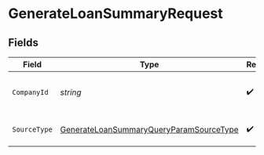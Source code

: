 # GenerateLoanSummaryRequest


## Fields

| Field                                                                                                       | Type                                                                                                        | Required                                                                                                    | Description                                                                                                 | Example                                                                                                     |
| ----------------------------------------------------------------------------------------------------------- | ----------------------------------------------------------------------------------------------------------- | ----------------------------------------------------------------------------------------------------------- | ----------------------------------------------------------------------------------------------------------- | ----------------------------------------------------------------------------------------------------------- |
| `CompanyId`                                                                                                 | *string*                                                                                                    | :heavy_check_mark:                                                                                          | Unique identifier for a company.                                                                            | 8a210b68-6988-11ed-a1eb-0242ac120002                                                                        |
| `SourceType`                                                                                                | [GenerateLoanSummaryQueryParamSourceType](../../Models/Requests/GenerateLoanSummaryQueryParamSourceType.md) | :heavy_check_mark:                                                                                          | Data source type.                                                                                           |                                                                                                             |